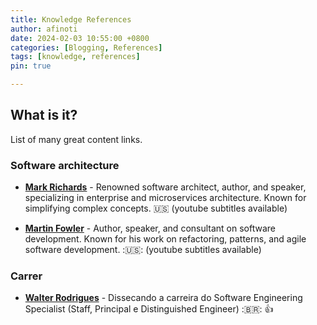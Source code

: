 ```yaml
---
title: Knowledge References
author: afinoti
date: 2024-02-03 10:55:00 +0800
categories: [Blogging, References]
tags: [knowledge, references]
pin: true

---
```


## What is it?

List of many great content links.

### Software architecture


- [**Mark Richards**](https://www.developertoarchitect.com/lessons) - Renowned software architect, author, and speaker, specializing in enterprise and microservices architecture. Known for simplifying complex concepts. 🇺🇸 (youtube subtitles available)

- [**Martin Fowler**](https://martinfowler.com/) - Author, speaker, and consultant on software development. Known for his work on refactoring, patterns, and agile software development. :🇺🇸: (youtube subtitles available)


### Carrer

- [**Walter Rodrigues**](https://www.linkedin.com/pulse/dissecando-carreira-do-software-engineering-staff-e-walter-rodrigues/) - Dissecando a carreira do Software Engineering Specialist (Staff, Principal e Distinguished Engineer) :🇧🇷: :+1:
